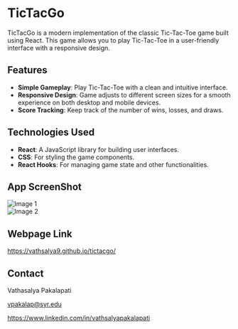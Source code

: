 # TicTacGo

TicTacGo is a modern implementation of the classic Tic-Tac-Toe game built using React. This game allows you to play Tic-Tac-Toe in a user-friendly interface with a responsive design.

## Features

- **Simple Gameplay**: Play Tic-Tac-Toe with a clean and intuitive interface.
- **Responsive Design**: Game adjusts to different screen sizes for a smooth experience on both desktop and mobile devices.
- **Score Tracking**: Keep track of the number of wins, losses, and draws.

## Technologies Used

- **React**: A JavaScript library for building user interfaces.
- **CSS**: For styling the game components.
- **React Hooks**: For managing game state and other functionalities.

## App ScreenShot

<div>
        <img src="https://github.com/user-attachments/assets/943badfd-14be-4b42-b374-f41225a7dab7" alt="Image 1">
</div>
<div>
        <img src="https://github.com/user-attachments/assets/f38627db-e27a-4e1d-abda-e4968ba62920" alt="Image 2">
</div>

## Webpage Link

https://vathsalya9.github.io/tictacgo/

## Contact

Vathasalya Pakalapati

vpakalap@syr.edu

https://www.linkedin.com/in/vathsalyapakalapati








